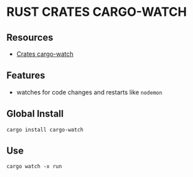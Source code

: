 # RUST CRATES CARGO-WATCH

## Resources

- [Crates cargo-watch](https://crates.io/crates/cargo-watch)

## Features

- watches for code changes and restarts like `nodemon`

## Global Install

```console
cargo install cargo-watch
```

## Use

```console
cargo watch -x run
```
